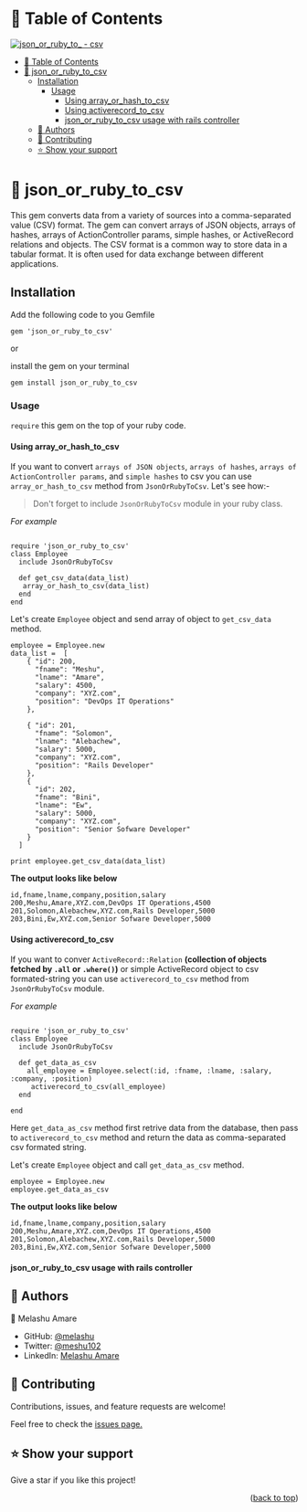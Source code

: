 
<a name="readme-top"></a>

# 📗 Table of Contents
[![json_or_ruby_to_ - csv](https://img.shields.io/badge/json__or__ruby__to__-csv-2ea44f)](https://rubygems.org/gems/json_or_ruby_to_csv)

- [📗 Table of Contents](#-table-of-contents)
- [📖 json\_or\_ruby\_to\_csv ](#-json_or_ruby_to_csv-)
  - [Installation ](#installation-)
    - [Usage](#usage)
      - [Using array\_or\_hash\_to\_csv](#using-array_or_hash_to_csv)
      - [Using activerecord\_to\_csv](#using-activerecord_to_csv)
      - [json\_or\_ruby\_to\_csv usage with rails controller](#json_or_ruby_to_csv-usage-with-rails-controller)
  - [👥 Authors ](#-authors-)
  - [🤝 Contributing ](#-contributing-)
  - [⭐️ Show your support ](#️-show-your-support-)

# 📖 json_or_ruby_to_csv <a name="about-project"></a>

This gem converts data from a variety of sources into a comma-separated value (CSV) format. The gem can convert arrays of JSON objects, arrays of hashes, arrays of ActionController params, simple hashes, or ActiveRecord relations and objects. The CSV format is a common way to store data in a tabular format. It is often used for data exchange between different applications.

## Installation <a name="tech-stack"></a>

Add the following code to you Gemfile 

```
gem 'json_or_ruby_to_csv'
```
or 

install the gem on your terminal 

```
gem install json_or_ruby_to_csv
```
    

### Usage

`require` this gem on the top of your ruby code.

#### Using array_or_hash_to_csv


If you want to convert `arrays of JSON objects`, `arrays of hashes`, `arrays of ActionController params`, and `simple hashes` to csv you can use `array_or_hash_to_csv` method from `JsonOrRubyToCsv`. Let's see how:-

> Don't forget to include `JsonOrRubyToCsv` module in your ruby class.

<i>For example </i>

```

require 'json_or_ruby_to_csv'
class Employee
  include JsonOrRubyToCsv

  def get_csv_data(data_list)
   array_or_hash_to_csv(data_list)
  end
end
```
Let's create `Employee` object and send array of object to `get_csv_data` method.
  
```
employee = Employee.new
data_list =  [
    { "id": 200,
      "fname": "Meshu",
      "lname": "Amare",
      "salary": 4500,
      "company": "XYZ.com",
      "position": "DevOps IT Operations"
    },
    
    { "id": 201,
      "fname": "Solomon",
      "lname": "Alebachew",
      "salary": 5000,
      "company": "XYZ.com",
      "position": "Rails Developer"
    },
    {
      "id": 202,
      "fname": "Bini",
      "lname": "Ew",
      "salary": 5000,
      "company": "XYZ.com",
      "position": "Senior Sofware Developer"
    }
  ]

print employee.get_csv_data(data_list)

```

**The output looks like below**

``` 
id,fname,lname,company,position,salary
200,Meshu,Amare,XYZ.com,DevOps IT Operations,4500
201,Solomon,Alebachew,XYZ.com,Rails Developer,5000
203,Bini,Ew,XYZ.com,Senior Sofware Developer,5000 
```

#### Using activerecord_to_csv

If you want to conver `ActiveRecord::Relation` **(collection of objects fetched by `.all` or `.where()`)** or simple ActiveRecord object to csv formated-string you can use `activerecord_to_csv` method from `JsonOrRubyToCsv` module.

*For example*

```

require 'json_or_ruby_to_csv'
class Employee
  include JsonOrRubyToCsv

  def get_data_as_csv
    all_employee = Employee.select(:id, :fname, :lname, :salary, :company, :position)
     activerecord_to_csv(all_employee)
  end
 
end

```
Here `get_data_as_csv` method first retrive data from the database, then pass to `activerecord_to_csv` method and return the data as comma-separated csv formated string. 

Let's create `Employee` object and call `get_data_as_csv` method.

```
employee = Employee.new
employee.get_data_as_csv

```

**The output looks like below**

``` 
id,fname,lname,company,position,salary
200,Meshu,Amare,XYZ.com,DevOps IT Operations,4500
201,Solomon,Alebachew,XYZ.com,Rails Developer,5000
203,Bini,Ew,XYZ.com,Senior Sofware Developer,5000 
```

#### json_or_ruby_to_csv usage with rails controller  

## 👥 Authors <a name="authors"></a>

 👤 Melashu Amare

- GitHub: [@melashu](https://github.com/melashu)
- Twitter: [@meshu102](https://twitter.com/meshu102)
- LinkedIn: [Melashu Amare](https://www.linkedin.com/in/melashu-amare/)

## 🤝 Contributing <a name="contributing"></a>

Contributions, issues, and feature requests are welcome!

Feel free to check the [issues page.](https://github.com/melashu/json_or_ruby_to_csv/issues)

## ⭐️ Show your support <a name="support"></a>

Give a star if you like this project!
  
<p align="right">(<a href="#readme-top">back to top</a>)</p>
